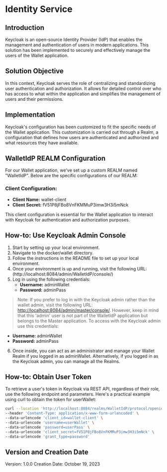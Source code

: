 # Identity Service

## Introduction
Keycloak is an open-source Identity Provider (IdP) that enables the management and authentication of users in modern applications. This solution has been implemented to securely and effectively manage the users of the Wallet application.

## Solution Objective
In this context, Keycloak serves the role of centralizing and standardizing user authentication and authorization. It allows for detailed control over who has access to what within the application and simplifies the management of users and their permissions.

## Implementation
Keycloak's configuration has been customized to fit the specific needs of the Wallet application. This customization is carried out through a Realm, a configuration that defines how users are authenticated and authorized and what resources they have available.

## WalletIdP REALM Configuration
For our Wallet application, we've set up a custom REALM named "WalletIdP". Below are the specific configurations of our REALM:

### Client Configuration:
- **Client Name:** wallet-client   
- **Client Secret:** fV51P8jFBo8VnFKMMuP3imw3H3i5mNck

This client configuration is essential for the Wallet application to interact with Keycloak for authentication and authorization purposes.

## How-to: Use Keycloak Admin Console

1. Start by setting up your local environment.
2. Navigate to the docker/wallet directory.
3. Follow the instructions in the README file to set up your local environment.
4. Once your environment is up and running, visit the following URL: (http://localhost:8084/admin/WalletIdP/console/)
5. Log in using the following credentials:
    - **Username:** adminWallet
    - **Password:** adminPass 

> Note: If you prefer to log in with the Keycloak admin rather than the wallet admin, visit the following URL: [http://localhost:8084/admin/master/console/](http://localhost:8084/admin/master/console/). However, keep in mind that this 'admin' user is not part of the WalletIdP application but belongs to the Master application. To access with the Keycloak admin use this credentials:
   - **Username:** adminWallet
   - **Password:** adminPass 

6. Once inside, you can act as an administrator and manage your Wallet Realm if you logged in as adminWallet. Alternatively, if you logged in as the Keycloak admin, you can manage all the Realms.
## How-to: Obtain User Token

To retrieve a user's token in Keycloak via REST API, regardless of their role, use the following endpoint and parameters. Here's a practical example using curl to obtain the token for userWallet:

```sh
curl --location 'http://localhost:8084/realms/WalletIdP/protocol/openid-connect/token' \
--header 'Content-Type: application/x-www-form-urlencoded' \
--data-urlencode 'client_id=wallet-client' \
--data-urlencode 'username=userWallet' \
--data-urlencode 'password=userPass' \
--data-urlencode 'client_secret=fV51P8jFBo8VnFKMMuP3imw3H3i5mNck' \
--data-urlencode 'grant_type=password'
```

## Version and Creation Date
Version: 1.0.0
Creation Date: October 19, 2023

